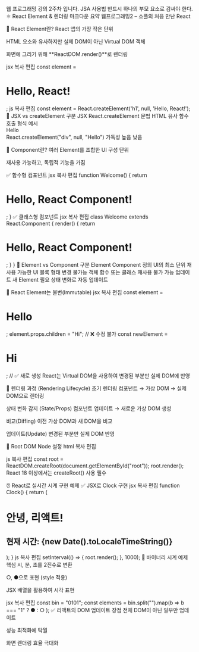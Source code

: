 웹 프로그래밍 강의 2주차 입니다.
JSA 사용법
반드시 하나의 부모 요소로 감싸야 한다.
⚛️ React Element & 렌더링 마크다운 요약
웹프로그래밍2 – 소플의 처음 만난 React

🔹 React Element란?
React 앱의 가장 작은 단위

HTML 요소와 유사하지만 실제 DOM이 아닌 Virtual DOM 객체

화면에 그리기 위해 **ReactDOM.render()**로 렌더링

jsx
복사
편집
const element = <h1>Hello, React!</h1>;
js
복사
편집
const element = React.createElement('h1', null, 'Hello, React!');
🔸 JSX vs createElement
구분	JSX	React.createElement
문법	HTML 유사	함수 호출 형식
예시	<div>Hello</div>	React.createElement("div", null, "Hello")
가독성	높음	낮음

🔹 Component란?
여러 Element를 조합한 UI 구성 단위

재사용 가능하고, 독립적 기능을 가짐

✅ 함수형 컴포넌트
jsx
복사
편집
function Welcome() {
  return <h1>Hello, React Component!</h1>;
}
✅ 클래스형 컴포넌트
jsx
복사
편집
class Welcome extends React.Component {
  render() {
    return <h1>Hello, React Component!</h1>;
  }
}
🔸 Element vs Component
구분	Element	Component
정의	UI의 최소 단위	재사용 가능한 UI 블록
형태	변경 불가능 객체	함수 또는 클래스
재사용	불가	가능
업데이트	새 Element 필요	상태 변화로 자동 업데이트

🔹 React Element는 불변(Immutable)
jsx
복사
편집
const element = <h1>Hello</h1>;
element.props.children = "Hi"; // ❌ 수정 불가
const newElement = <h1>Hi</h1>; // ✅ 새로 생성
React는 Virtual DOM을 사용하여 변경된 부분만 실제 DOM에 반영

🔄 렌더링 과정 (Rendering Lifecycle)
초기 렌더링
컴포넌트 → 가상 DOM → 실제 DOM으로 렌더링

상태 변화 감지 (State/Props)
컴포넌트 업데이트 → 새로운 가상 DOM 생성

비교(Diffing)
이전 가상 DOM과 새 DOM을 비교

업데이트(Update)
변경된 부분만 실제 DOM 반영

🧱 Root DOM Node 설정
html
복사
편집
<!-- public/index.html -->
<div id="root"></div>
js
복사
편집
const root = ReactDOM.createRoot(document.getElementById("root"));
root.render(<App />);
React 18 이상에서는 createRoot() 사용 필수

⏰ React로 실시간 시계 구현 예제
✅ JSX로 Clock 구현
jsx
복사
편집
function Clock() {
  return (
    <div>
      <h1>안녕, 리액트!</h1>
      <h2>현재 시간: {new Date().toLocaleTimeString()}</h2>
    </div>
  );
}
js
복사
편집
setInterval(() => {
  root.render(<Clock />);
}, 1000);
🔢 바이너리 시계 예제 핵심
시, 분, 초를 2진수로 변환

○, ●으로 표현 (style 적용)

JSX 배열을 활용하여 시각 표현

jsx
복사
편집
const bin = "0101";
const elements = bin.split("").map(b =>
  b === "1" ? <span style={red}>●</span> : <span style={brown}>○</span>
);
✅ 리액트의 DOM 업데이트 장점
전체 DOM이 아닌 일부만 업데이트

성능 최적화에 탁월

화면 렌더링 효율 극대화

